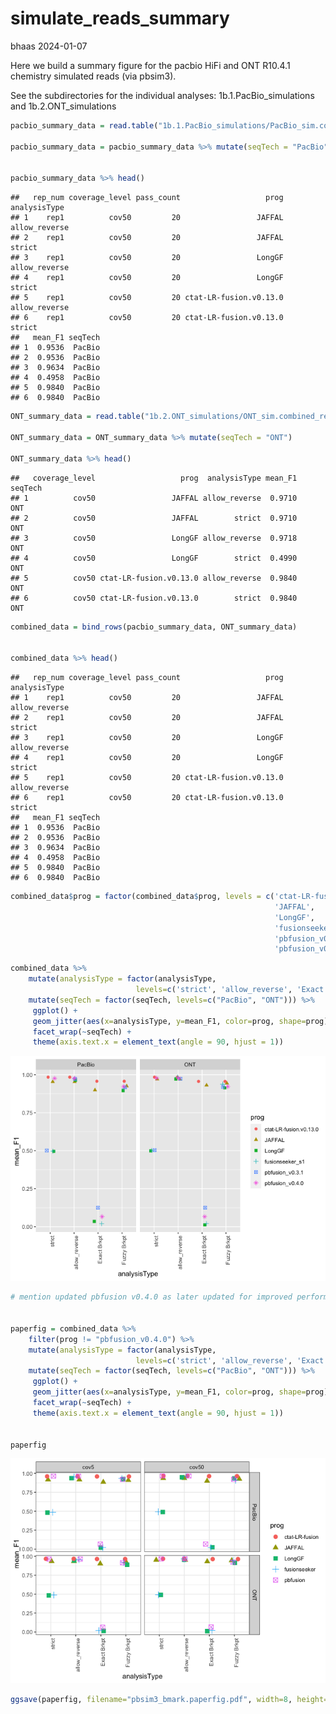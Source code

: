 simulate_reads_summary
================
bhaas
2024-01-07

Here we build a summary figure for the pacbio HiFi and ONT R10.4.1
chemistry simulated reads (via pbsim3).

See the subdirectories for the individual analyses:
1b.1.PacBio_simulations and 1b.2.ONT_simulations

``` r
pacbio_summary_data = read.table("1b.1.PacBio_simulations/PacBio_sim.combined_results.tsv", header=T, sep="\t")

pacbio_summary_data = pacbio_summary_data %>% mutate(seqTech = "PacBio")


pacbio_summary_data %>% head()
```

    ##   rep_num coverage_level pass_count                   prog  analysisType
    ## 1    rep1          cov50         20                 JAFFAL allow_reverse
    ## 2    rep1          cov50         20                 JAFFAL        strict
    ## 3    rep1          cov50         20                 LongGF allow_reverse
    ## 4    rep1          cov50         20                 LongGF        strict
    ## 5    rep1          cov50         20 ctat-LR-fusion.v0.13.0 allow_reverse
    ## 6    rep1          cov50         20 ctat-LR-fusion.v0.13.0        strict
    ##   mean_F1 seqTech
    ## 1  0.9536  PacBio
    ## 2  0.9536  PacBio
    ## 3  0.9634  PacBio
    ## 4  0.4958  PacBio
    ## 5  0.9840  PacBio
    ## 6  0.9840  PacBio

``` r
ONT_summary_data = read.table("1b.2.ONT_simulations/ONT_sim.combined_results.tsv", header=T, sep="\t")

ONT_summary_data = ONT_summary_data %>% mutate(seqTech = "ONT")

ONT_summary_data %>% head()
```

    ##   coverage_level                   prog  analysisType mean_F1 seqTech
    ## 1          cov50                 JAFFAL allow_reverse  0.9710     ONT
    ## 2          cov50                 JAFFAL        strict  0.9710     ONT
    ## 3          cov50                 LongGF allow_reverse  0.9718     ONT
    ## 4          cov50                 LongGF        strict  0.4990     ONT
    ## 5          cov50 ctat-LR-fusion.v0.13.0 allow_reverse  0.9840     ONT
    ## 6          cov50 ctat-LR-fusion.v0.13.0        strict  0.9840     ONT

``` r
combined_data = bind_rows(pacbio_summary_data, ONT_summary_data)


combined_data %>% head()
```

    ##   rep_num coverage_level pass_count                   prog  analysisType
    ## 1    rep1          cov50         20                 JAFFAL allow_reverse
    ## 2    rep1          cov50         20                 JAFFAL        strict
    ## 3    rep1          cov50         20                 LongGF allow_reverse
    ## 4    rep1          cov50         20                 LongGF        strict
    ## 5    rep1          cov50         20 ctat-LR-fusion.v0.13.0 allow_reverse
    ## 6    rep1          cov50         20 ctat-LR-fusion.v0.13.0        strict
    ##   mean_F1 seqTech
    ## 1  0.9536  PacBio
    ## 2  0.9536  PacBio
    ## 3  0.9634  PacBio
    ## 4  0.4958  PacBio
    ## 5  0.9840  PacBio
    ## 6  0.9840  PacBio

``` r
combined_data$prog = factor(combined_data$prog, levels = c('ctat-LR-fusion.v0.13.0',
                                                           'JAFFAL',
                                                           'LongGF',
                                                           'fusionseeker_s1',
                                                           'pbfusion_v0.3.1',
                                                           'pbfusion_v0.4.0') )
```

``` r
combined_data %>%
    mutate(analysisType = factor(analysisType, 
                            levels=c('strict', 'allow_reverse', 'Exact Brkpt', 'Fuzzy Brkpt') )) %>%
    mutate(seqTech = factor(seqTech, levels=c("PacBio", "ONT"))) %>%
     ggplot() +
     geom_jitter(aes(x=analysisType, y=mean_F1, color=prog, shape=prog), width=0.2, height=0, size=rel(2)) +
     facet_wrap(~seqTech) +
     theme(axis.text.x = element_text(angle = 90, hjust = 1)) 
```

![](simulated_reads_summary_files/figure-gfm/unnamed-chunk-5-1.png)<!-- -->

``` r
# mention updated pbfusion v0.4.0 as later updated for improved performance compared to earlier version.


paperfig = combined_data %>%
    filter(prog != "pbfusion_v0.4.0") %>%
    mutate(analysisType = factor(analysisType, 
                            levels=c('strict', 'allow_reverse', 'Exact Brkpt', 'Fuzzy Brkpt') )) %>%
    mutate(seqTech = factor(seqTech, levels=c("PacBio", "ONT"))) %>%
     ggplot() +
     geom_jitter(aes(x=analysisType, y=mean_F1, color=prog, shape=prog), width=0.2, height=0, size=rel(2)) +
     facet_wrap(~seqTech) +
     theme(axis.text.x = element_text(angle = 90, hjust = 1)) 


paperfig
```

![](simulated_reads_summary_files/figure-gfm/unnamed-chunk-6-1.png)<!-- -->

``` r
ggsave(paperfig, filename="pbsim3_bmark.paperfig.pdf", width=8, height=5)
```
